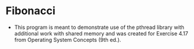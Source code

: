 Fibonacci
======

- This program is meant to demonstrate use of the pthread library
  with additional work with shared memory and was created for Exercise 4.17 from Operating 
  System Concepts (9th ed.).
